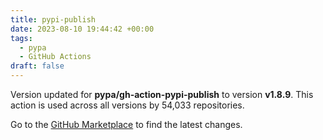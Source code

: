 ```yaml
---
title: pypi-publish
date: 2023-08-10 19:44:42 +00:00
tags:
  - pypa
  - GitHub Actions
draft: false
---
```



Version updated for **pypa/gh-action-pypi-publish** to version **v1.8.9**.
This action is used across all versions by 54,033 repositories.

Go to the [GitHub Marketplace](https://github.com/marketplace/actions/pypi-publish) to find the latest changes.
